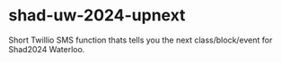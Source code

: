 # shad-uw-2024-upnext
Short Twillio SMS function thats tells you the next class/block/event for Shad2024 Waterloo.
